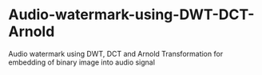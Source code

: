 # Audio-watermark-using-DWT-DCT-Arnold
Audio watermark using DWT, DCT and Arnold Transformation for embedding of binary image into audio signal
